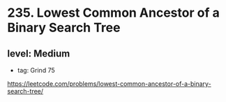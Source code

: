 # 235. Lowest Common Ancestor of a Binary Search Tree
## level: Medium

- tag: Grind 75

https://leetcode.com/problems/lowest-common-ancestor-of-a-binary-search-tree/
